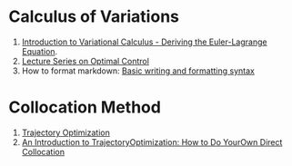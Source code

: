 # Calculus of Variations

1. [Introduction to Variational Calculus - Deriving the Euler-Lagrange Equation](https://www.youtube.com/watch?v=VCHFCXgYdvY&ab_channel=GoodVibrationswithFreeball).
2. [Lecture Series on Optimal Control](https://www.youtube.com/playlist?list=PLFkbub3WIOIi620PsErEHIghYPOy3B2Sw)
3. How to format markdown: [Basic writing and formatting syntax](https://docs.github.com/en/get-started/writing-on-github/getting-started-with-writing-and-formatting-on-github/basic-writing-and-formatting-syntax)


# Collocation Method
1. [Trajectory Optimization](https://www.youtube.com/watch?v=wlkRYMVUZTs&ab_channel=MatthewKelly)
2. [An Introduction to TrajectoryOptimization: How to Do YourOwn Direct Collocation](https://epubs.siam.org/doi/epdf/10.1137/16M1062569)

